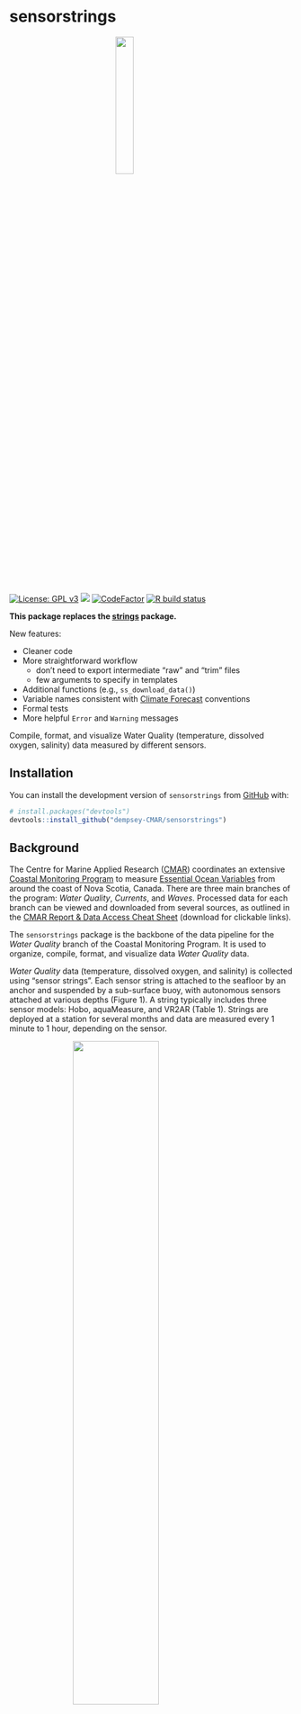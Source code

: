 
<!-- README.md is generated from README.Rmd. Please edit that file -->

# sensorstrings

<img src="man/figures/hex_sensorstrings.png" width="25%" style="display: block; margin: auto;" />

<!-- badges: start -->

[![License: GPL
v3](https://img.shields.io/badge/License-GPLv3-blue.svg)](https://www.gnu.org/licenses/gpl-3.0)
[![](https://img.shields.io/badge/devel%20version-0.1.0-blue.svg)](https://github.com/dempsey-cmar/sensorstrings)
[![CodeFactor](https://www.codefactor.io/repository/github/dempsey-cmar/sensorstrings/badge)](https://www.codefactor.io/repository/github/dempsey-cmar/sensorstrings)
[![R build
status](https://github.com/dempsey-cmar/sensorstrings/workflows/R-CMD-check/badge.svg)](https://github.com/dempsey-cmar/sensorstrings/actions)

<!-- badges: end -->

**This package replaces the
[strings](https://github.com/Centre-for-Marine-Applied-Research/strings)
package.**

New features:

-   Cleaner code
-   More straightforward workflow
    -   don’t need to export intermediate “raw” and “trim” files
    -   few arguments to specify in templates
-   Additional functions (e.g., `ss_download_data()`)
-   Variable names consistent with [Climate
    Forecast](https://cfconventions.org/) conventions
-   Formal tests
-   More helpful `Error` and `Warning` messages

Compile, format, and visualize Water Quality (temperature, dissolved
oxygen, salinity) data measured by different sensors.

## Installation

You can install the development version of `sensorstrings` from
[GitHub](https://github.com/) with:

``` r
# install.packages("devtools")
devtools::install_github("dempsey-CMAR/sensorstrings")
```

## Background

The Centre for Marine Applied Research ([CMAR](https://cmar.ca/))
coordinates an extensive [Coastal Monitoring
Program](https://cmar.ca/coastal-monitoring-program/) to measure
[Essential Ocean
Variables](https://www.goosocean.org/index.php?option=com_content&view=article&id=14&Itemid=114)
from around the coast of Nova Scotia, Canada. There are three main
branches of the program: *Water Quality*, *Currents*, and *Waves*.
Processed data for each branch can be viewed and downloaded from several
sources, as outlined in the [CMAR Report & Data Access Cheat
Sheet](https://github.com/Centre-for-Marine-Applied-Research/strings/blob/master/man/figures/README-access-cheatsheet.pdf)
(download for clickable links).

The `sensorstrings` package is the backbone of the data pipeline for the
*Water Quality* branch of the Coastal Monitoring Program. It is used to
organize, compile, format, and visualize data *Water Quality* data.

*Water Quality* data (temperature, dissolved oxygen, and salinity) is
collected using “sensor strings”. Each sensor string is attached to the
seafloor by an anchor and suspended by a sub-surface buoy, with
autonomous sensors attached at various depths (Figure 1). A string
typically includes three sensor models: Hobo, aquaMeasure, and VR2AR
(Table 1). Strings are deployed at a station for several months and data
are measured every 1 minute to 1 hour, depending on the sensor.

<img src="man/figures/figure1.png" width="55%" style="display: block; margin: auto;" />
Figure 1: Typical sensor string configuration (not to scale).

<br> <br>

After retrieval, data from each sensor is exported to a separate csv
file using manufacturer-specific software. Each type of sensor generates
a data file with unique columns and header fields, which poses a
significant challenge for compiling all data from a deployment into a
single format for analysis.

The `sensorstrings` package offers functions to compile, format, convert
units, and visualize sensor string data.

`sensorstrings` was developed specifically to streamline CMAR’s
workflow, but is flexible enough that other users can apply it to
process data from the accepted sensors (Table 1). **Vignettes to come**

| Sensor                                                                                                                           | Variable(s) Measured          |
|:---------------------------------------------------------------------------------------------------------------------------------|:------------------------------|
| [HOBO Pro V2](https://www.onsetcomp.com/datasheet/U22-001)                                                                       | Temperature                   |
| [HOBO DO](https://www.onsetcomp.com/datasheet/U26-001)                                                                           | Temperature, Dissolved Oxygen |
| [aquaMeasure DOT](https://www.innovasea.com/wp-content/uploads/2021/07/Innovasea-Aquaculture-Intelligence-Spec-Sheet-062221.pdf) | Temperature, Dissolved Oxygen |
| [aquaMeasure SAL](https://www.innovasea.com/wp-content/uploads/2021/07/Innovasea-Aquaculture-Intelligence-Spec-Sheet-062221.pdf) | Temperature, Salinity         |
| [VR2AR](https://www.innovasea.com/wp-content/uploads/2021/06/Innovasea-Fish-Tracking-vr2ar-data-sheet-0621.pdf)                  | Temperature                   |

For more information on *Water Quality* data collection and processing,
visit the [CMAR Water Quality Data Collection & Processing Cheat
Sheet](man/figures/README-workflow-cheatsheet.pdf) (download for
clickable links).

## Example

``` r
library(sensorstrings)
```

Consider a string deployed from May 31, 2019 to October 19, 2019 with
three sensors:

<table>
<thead>
<tr>
<th style="text-align:left;">
Sensor
</th>
<th style="text-align:center;">
Serial #
</th>
<th style="text-align:center;">
Depth
</th>
</tr>
</thead>
<tbody>
<tr>
<td style="text-align:left;">
HOBO Pro V2
</td>
<td style="text-align:center;">
10755220
</td>
<td style="text-align:center;">
2
</td>
</tr>
<tr>
<td style="text-align:left;">
aquaMeasure DOT
</td>
<td style="text-align:center;">
670364
</td>
<td style="text-align:center;">
5
</td>
</tr>
<tr>
<td style="text-align:left;">
VR2AR
</td>
<td style="text-align:center;">
547109
</td>
<td style="text-align:center;">
15
</td>
</tr>
</tbody>
</table>

### Raw data files

The data from each sensor is saved separate csv file, each with
manufacturer-specific columns.

Import raw data files:

``` r
path <- system.file("extdata", package = "sensorstrings")

aquameasure_raw <- ss_read_aquameasure_data(
  path = paste0(path, "/aquameasure"), 
  file_name = "aquameasure-670364.csv"
)

hobo_raw <- ss_read_hobo_data(
  path = paste0(path, "/hobo"), 
  file_name = "10755220.csv"
)

vemco_raw <- ss_read_vemco_data(
  path = paste0(path, "/vemco"), 
  file_name = "vemco-547109.csv"
)
```

Examine the first rows of each raw data file:

#### AquaMeasure data

``` r
head(aquameasure_raw)
#>                       Timestamp(UTC) Time Corrected(seconds)             Sensor
#> 1  209s after startup (time not set)                      NA aquaMeasure-670364
#> 2  353s after startup (time not set)                      NA aquaMeasure-670364
#> 3 1226s after startup (time not set)                      NA aquaMeasure-670364
#> 4 2143s after startup (time not set)                      NA aquaMeasure-670364
#> 5 3006s after startup (time not set)                      NA aquaMeasure-670364
#> 6 3875s after startup (time not set)                      NA aquaMeasure-670364
#>        Record Type Dissolved Oxygen Temperature Device Tilt Battery Voltage
#> 1      Device Tilt               NA          NA        90.4              NA
#> 2      Temperature               NA       22.68          NA              NA
#> 3 Dissolved Oxygen            100.5          NA          NA              NA
#> 4      Device Tilt               NA          NA        91.0              NA
#> 5      Device Tilt               NA          NA        91.1              NA
#> 6 Dissolved Oxygen            100.5          NA          NA              NA
#>   TimeSet Time Text
#> 1      NA   NA   NA
#> 2      NA   NA   NA
#> 3      NA   NA   NA
#> 4      NA   NA   NA
#> 5      NA   NA   NA
#> 6      NA   NA   NA
```

#### Hobo data

``` r
head(hobo_raw)
#>    # Date Time, GMT+00:00 Temp, °C (LGR S/N: 10755220, SEN S/N: 10755220) V4
#> 1  4     2019-05-30 21:00                                           6.661 NA
#> 2  8      2019-05-31 1:00                                           7.695 NA
#> 3 12      2019-05-31 5:00                                           7.569 NA
#> 4 16      2019-05-31 9:00                                           6.509 NA
#> 5 20     2019-05-31 13:00                                           6.788 NA
#> 6 24     2019-05-31 17:00                                           6.839 NA
#>   Coupler Attached (LGR S/N: 10755220) Host Connected (LGR S/N: 10755220)
#> 1                                   NA                                 NA
#> 2                                   NA                                 NA
#> 3                                   NA                                 NA
#> 4                                   NA                                 NA
#> 5                                   NA                                 NA
#> 6                                   NA                                 NA
#>   Stopped (LGR S/N: 10755220) End Of File (LGR S/N: 10755220)
#> 1                                                            
#> 2                                                            
#> 3                                                            
#> 4                                                            
#> 5                                                            
#> 6
```

#### Vemco data

``` r
head(vemco_raw)
#>   Date and Time (UTC)     Receiver    Description  Data Units
#> 1    2019-05-30 18:06 VR2AR-547109          Noise 207.6    mV
#> 2    2019-05-30 18:10 VR2AR-547109     Tilt angle    89     °
#> 3    2019-05-30 18:13 VR2AR-547109    Temperature  13.6    °C
#> 4    2019-05-30 18:17 VR2AR-547109 Seawater depth     0     m
#> 5    2019-05-30 18:21 VR2AR-547109          Noise 178.3    mV
#> 6    2019-05-30 18:25 VR2AR-547109     Tilt angle    84     °
```

Data from each sensor is exported in a slightly different layout, making
it difficult to work with and analyze all of the data from a single
deployment.

### Compile and format with `sensorstrings`

The deployment log includes the deployment and retrieval dates,
information on where the string was deployed, and the depth of each
sensor.

``` r
log <- ss_read_log(path)
#> v Reading from "STRING TRACKING".
#> v Range ''Area Info''.
```

``` r
log$deployment_dates
#>   start_date   end_date
#> 1 2019-05-30 2019-10-19
```

``` r
log$area_info
#>    county waterbody latitude longitude        station lease
#> 1 Halifax Shoal Bay 44.77241 -62.72608 Borgles Island    NA
```

``` r
log$sn_table
#> # A tibble: 3 x 3
#>   sensor            serial depth
#>   <chr>              <dbl> <dbl>
#> 1 HOBO Pro V2     10755220     2
#> 2 aquaMeasure DOT   670364     5
#> 3 VR2AR             547109    15
```

The `ss_compile_deployment_data()` function reads in the log and the
data for each sensor and exports a single data frame.

``` r
dat <- ss_compile_deployment_data(path)
#> v Reading from "STRING TRACKING".
#> v Range ''Area Info''.
#> aquaMeasure data compiled
#> HOBO data compiled
#> Vemco data compiled: Temperature

kable(dat[1:10, ])
```

<table>
<thead>
<tr>
<th style="text-align:left;">
county
</th>
<th style="text-align:left;">
waterbody
</th>
<th style="text-align:left;">
station
</th>
<th style="text-align:left;">
lease
</th>
<th style="text-align:right;">
latitude
</th>
<th style="text-align:right;">
longitude
</th>
<th style="text-align:left;">
deployment_range
</th>
<th style="text-align:left;">
sensor
</th>
<th style="text-align:left;">
timestamp_utc
</th>
<th style="text-align:left;">
sensor_depth_at_low_tide_m
</th>
<th style="text-align:right;">
dissolved_oxygen_percent_saturation
</th>
<th style="text-align:right;">
sensor_depth_measured_m
</th>
<th style="text-align:right;">
temperature_degree_C
</th>
</tr>
</thead>
<tbody>
<tr>
<td style="text-align:left;">
Halifax
</td>
<td style="text-align:left;">
Shoal Bay
</td>
<td style="text-align:left;">
Borgles Island
</td>
<td style="text-align:left;">
NA
</td>
<td style="text-align:right;">
44.77241
</td>
<td style="text-align:right;">
-62.72608
</td>
<td style="text-align:left;">
2019-May-30 to 2019-Oct-19
</td>
<td style="text-align:left;">
HOBO Pro V2-10755220
</td>
<td style="text-align:left;">
2019-05-30 21:00:00
</td>
<td style="text-align:left;">
2
</td>
<td style="text-align:right;">
NA
</td>
<td style="text-align:right;">
NA
</td>
<td style="text-align:right;">
6.661
</td>
</tr>
<tr>
<td style="text-align:left;">
Halifax
</td>
<td style="text-align:left;">
Shoal Bay
</td>
<td style="text-align:left;">
Borgles Island
</td>
<td style="text-align:left;">
NA
</td>
<td style="text-align:right;">
44.77241
</td>
<td style="text-align:right;">
-62.72608
</td>
<td style="text-align:left;">
2019-May-30 to 2019-Oct-19
</td>
<td style="text-align:left;">
HOBO Pro V2-10755220
</td>
<td style="text-align:left;">
2019-05-31 01:00:00
</td>
<td style="text-align:left;">
2
</td>
<td style="text-align:right;">
NA
</td>
<td style="text-align:right;">
NA
</td>
<td style="text-align:right;">
7.695
</td>
</tr>
<tr>
<td style="text-align:left;">
Halifax
</td>
<td style="text-align:left;">
Shoal Bay
</td>
<td style="text-align:left;">
Borgles Island
</td>
<td style="text-align:left;">
NA
</td>
<td style="text-align:right;">
44.77241
</td>
<td style="text-align:right;">
-62.72608
</td>
<td style="text-align:left;">
2019-May-30 to 2019-Oct-19
</td>
<td style="text-align:left;">
HOBO Pro V2-10755220
</td>
<td style="text-align:left;">
2019-05-31 05:00:00
</td>
<td style="text-align:left;">
2
</td>
<td style="text-align:right;">
NA
</td>
<td style="text-align:right;">
NA
</td>
<td style="text-align:right;">
7.569
</td>
</tr>
<tr>
<td style="text-align:left;">
Halifax
</td>
<td style="text-align:left;">
Shoal Bay
</td>
<td style="text-align:left;">
Borgles Island
</td>
<td style="text-align:left;">
NA
</td>
<td style="text-align:right;">
44.77241
</td>
<td style="text-align:right;">
-62.72608
</td>
<td style="text-align:left;">
2019-May-30 to 2019-Oct-19
</td>
<td style="text-align:left;">
HOBO Pro V2-10755220
</td>
<td style="text-align:left;">
2019-05-31 09:00:00
</td>
<td style="text-align:left;">
2
</td>
<td style="text-align:right;">
NA
</td>
<td style="text-align:right;">
NA
</td>
<td style="text-align:right;">
6.509
</td>
</tr>
<tr>
<td style="text-align:left;">
Halifax
</td>
<td style="text-align:left;">
Shoal Bay
</td>
<td style="text-align:left;">
Borgles Island
</td>
<td style="text-align:left;">
NA
</td>
<td style="text-align:right;">
44.77241
</td>
<td style="text-align:right;">
-62.72608
</td>
<td style="text-align:left;">
2019-May-30 to 2019-Oct-19
</td>
<td style="text-align:left;">
HOBO Pro V2-10755220
</td>
<td style="text-align:left;">
2019-05-31 13:00:00
</td>
<td style="text-align:left;">
2
</td>
<td style="text-align:right;">
NA
</td>
<td style="text-align:right;">
NA
</td>
<td style="text-align:right;">
6.788
</td>
</tr>
<tr>
<td style="text-align:left;">
Halifax
</td>
<td style="text-align:left;">
Shoal Bay
</td>
<td style="text-align:left;">
Borgles Island
</td>
<td style="text-align:left;">
NA
</td>
<td style="text-align:right;">
44.77241
</td>
<td style="text-align:right;">
-62.72608
</td>
<td style="text-align:left;">
2019-May-30 to 2019-Oct-19
</td>
<td style="text-align:left;">
HOBO Pro V2-10755220
</td>
<td style="text-align:left;">
2019-05-31 17:00:00
</td>
<td style="text-align:left;">
2
</td>
<td style="text-align:right;">
NA
</td>
<td style="text-align:right;">
NA
</td>
<td style="text-align:right;">
6.839
</td>
</tr>
<tr>
<td style="text-align:left;">
Halifax
</td>
<td style="text-align:left;">
Shoal Bay
</td>
<td style="text-align:left;">
Borgles Island
</td>
<td style="text-align:left;">
NA
</td>
<td style="text-align:right;">
44.77241
</td>
<td style="text-align:right;">
-62.72608
</td>
<td style="text-align:left;">
2019-May-30 to 2019-Oct-19
</td>
<td style="text-align:left;">
HOBO Pro V2-10755220
</td>
<td style="text-align:left;">
2019-05-31 21:00:00
</td>
<td style="text-align:left;">
2
</td>
<td style="text-align:right;">
NA
</td>
<td style="text-align:right;">
NA
</td>
<td style="text-align:right;">
7.192
</td>
</tr>
<tr>
<td style="text-align:left;">
Halifax
</td>
<td style="text-align:left;">
Shoal Bay
</td>
<td style="text-align:left;">
Borgles Island
</td>
<td style="text-align:left;">
NA
</td>
<td style="text-align:right;">
44.77241
</td>
<td style="text-align:right;">
-62.72608
</td>
<td style="text-align:left;">
2019-May-30 to 2019-Oct-19
</td>
<td style="text-align:left;">
HOBO Pro V2-10755220
</td>
<td style="text-align:left;">
2019-06-01 01:00:00
</td>
<td style="text-align:left;">
2
</td>
<td style="text-align:right;">
NA
</td>
<td style="text-align:right;">
NA
</td>
<td style="text-align:right;">
7.594
</td>
</tr>
<tr>
<td style="text-align:left;">
Halifax
</td>
<td style="text-align:left;">
Shoal Bay
</td>
<td style="text-align:left;">
Borgles Island
</td>
<td style="text-align:left;">
NA
</td>
<td style="text-align:right;">
44.77241
</td>
<td style="text-align:right;">
-62.72608
</td>
<td style="text-align:left;">
2019-May-30 to 2019-Oct-19
</td>
<td style="text-align:left;">
HOBO Pro V2-10755220
</td>
<td style="text-align:left;">
2019-06-01 05:00:00
</td>
<td style="text-align:left;">
2
</td>
<td style="text-align:right;">
NA
</td>
<td style="text-align:right;">
NA
</td>
<td style="text-align:right;">
7.544
</td>
</tr>
<tr>
<td style="text-align:left;">
Halifax
</td>
<td style="text-align:left;">
Shoal Bay
</td>
<td style="text-align:left;">
Borgles Island
</td>
<td style="text-align:left;">
NA
</td>
<td style="text-align:right;">
44.77241
</td>
<td style="text-align:right;">
-62.72608
</td>
<td style="text-align:left;">
2019-May-30 to 2019-Oct-19
</td>
<td style="text-align:left;">
HOBO Pro V2-10755220
</td>
<td style="text-align:left;">
2019-06-01 09:00:00
</td>
<td style="text-align:left;">
2
</td>
<td style="text-align:right;">
NA
</td>
<td style="text-align:right;">
NA
</td>
<td style="text-align:right;">
6.661
</td>
</tr>
</tbody>
</table>

### Plot
